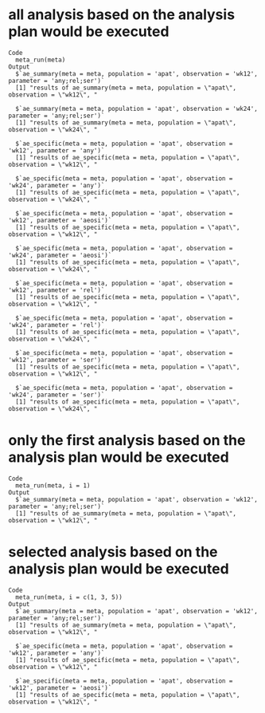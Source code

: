 # all analysis based on the analysis plan would be executed

    Code
      meta_run(meta)
    Output
      $`ae_summary(meta = meta, population = 'apat', observation = 'wk12', parameter = 'any;rel;ser')`
      [1] "results of ae_summary(meta = meta, population = \"apat\", observation = \"wk12\", "
      
      $`ae_summary(meta = meta, population = 'apat', observation = 'wk24', parameter = 'any;rel;ser')`
      [1] "results of ae_summary(meta = meta, population = \"apat\", observation = \"wk24\", "
      
      $`ae_specific(meta = meta, population = 'apat', observation = 'wk12', parameter = 'any')`
      [1] "results of ae_specific(meta = meta, population = \"apat\", observation = \"wk12\", "
      
      $`ae_specific(meta = meta, population = 'apat', observation = 'wk24', parameter = 'any')`
      [1] "results of ae_specific(meta = meta, population = \"apat\", observation = \"wk24\", "
      
      $`ae_specific(meta = meta, population = 'apat', observation = 'wk12', parameter = 'aeosi')`
      [1] "results of ae_specific(meta = meta, population = \"apat\", observation = \"wk12\", "
      
      $`ae_specific(meta = meta, population = 'apat', observation = 'wk24', parameter = 'aeosi')`
      [1] "results of ae_specific(meta = meta, population = \"apat\", observation = \"wk24\", "
      
      $`ae_specific(meta = meta, population = 'apat', observation = 'wk12', parameter = 'rel')`
      [1] "results of ae_specific(meta = meta, population = \"apat\", observation = \"wk12\", "
      
      $`ae_specific(meta = meta, population = 'apat', observation = 'wk24', parameter = 'rel')`
      [1] "results of ae_specific(meta = meta, population = \"apat\", observation = \"wk24\", "
      
      $`ae_specific(meta = meta, population = 'apat', observation = 'wk12', parameter = 'ser')`
      [1] "results of ae_specific(meta = meta, population = \"apat\", observation = \"wk12\", "
      
      $`ae_specific(meta = meta, population = 'apat', observation = 'wk24', parameter = 'ser')`
      [1] "results of ae_specific(meta = meta, population = \"apat\", observation = \"wk24\", "
      

# only the first analysis based on the analysis plan would be executed

    Code
      meta_run(meta, i = 1)
    Output
      $`ae_summary(meta = meta, population = 'apat', observation = 'wk12', parameter = 'any;rel;ser')`
      [1] "results of ae_summary(meta = meta, population = \"apat\", observation = \"wk12\", "
      

# selected analysis based on the analysis plan would be executed

    Code
      meta_run(meta, i = c(1, 3, 5))
    Output
      $`ae_summary(meta = meta, population = 'apat', observation = 'wk12', parameter = 'any;rel;ser')`
      [1] "results of ae_summary(meta = meta, population = \"apat\", observation = \"wk12\", "
      
      $`ae_specific(meta = meta, population = 'apat', observation = 'wk12', parameter = 'any')`
      [1] "results of ae_specific(meta = meta, population = \"apat\", observation = \"wk12\", "
      
      $`ae_specific(meta = meta, population = 'apat', observation = 'wk12', parameter = 'aeosi')`
      [1] "results of ae_specific(meta = meta, population = \"apat\", observation = \"wk12\", "
      

